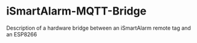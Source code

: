 # iSmartAlarm-MQTT-Bridge
Description of a hardware bridge between an iSmartAlarm remote tag and an ESP8266
